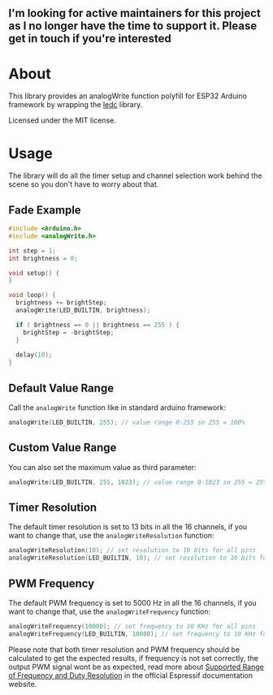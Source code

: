 I'm looking for active maintainers for this project as I no longer have the time to support it. Please get in touch if you're interested
---

# About

This library provides an analogWrite function polyfill for ESP32 Arduino framework by wrapping the [ledc](https://github.com/espressif/arduino-esp32/blob/master/cores/esp32/esp32-hal-ledc.c) library.

Licensed under the MIT license.

# Usage
The library will do all the timer setup and channel selection work behind the scene so you don't have to worry about that.

## Fade Example
```cpp
#include <Arduino.h>
#include <analogWrite.h>

int step = 1;
int brightness = 0;

void setup() {
}

void loop() {
  brightness += brightStep;
  analogWrite(LED_BUILTIN, brightness);

  if ( brightness == 0 || brightness == 255 ) {
    brightStep = -brightStep;
  }
  
  delay(10);
}
```

## Default Value Range
Call the `analogWrite` function like in standard arduino framework:
```cpp
analogWrite(LED_BUILTIN, 255); // value range 0-255 so 255 = 100%
```

## Custom Value Range
You can also set the maximum value as third parameter:
```cpp
analogWrite(LED_BUILTIN, 255, 1023); // value range 0-1023 so 255 = 25%
```

## Timer Resolution
The default timer resolution is set to 13 bits in all the 16 channels, if you want to change that, use the `analogWriteResolution` function:
```cpp
analogWriteResolution(10); // set resolution to 10 bits for all pins
analogWriteResolution(LED_BUILTIN, 10); // set resolution to 10 bits for LED pin
```

## PWM Frequency
The default PWM frequency is set to 5000 Hz in all the 16 channels, if you want to change that, use the `analogWriteFrequency` function:
```cpp
analogWriteFrequency(10000); // set frequency to 10 KHz for all pins
analogWriteFrequency(LED_BUILTIN, 10000); // set frequency to 10 KHz for LED pin
```

Please note that both timer resolution and PWM frequency should be calculated to get the expected results, if frequency is not set correctly, the output PWM signal wont be as expected, read more about [Supported Range of Frequency and Duty Resolution](https://docs.espressif.com/projects/esp-idf/en/latest/api-reference/peripherals/ledc.html#ledc-api-supported-range-frequency-duty-resolution) in the official Espressif documentation website.
